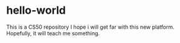 # hello-world
This is a CS50 repository
I hope i will get far with this new platform. Hopefully, it will teach me something.
